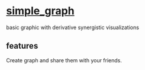 # [simple_graph](https://jzohdi.github.io/simple_graph/)
basic graphic with derivative synergistic visualizations

## features
Create graph and share them with your friends.
